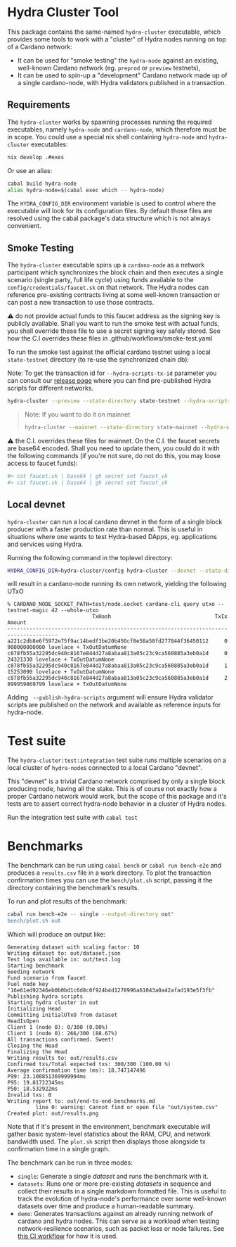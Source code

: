 # Hydra Cluster Tool

This package contains the same-named `hydra-cluster` executable, which provides
some tools to work with a "cluster" of Hydra nodes running on top of a Cardano
network:
* It can be used for "smoke testing" the `hydra-node` against an
  existing, well-known Cardano network (eg. `preprod` or `preview`
  testnets),
* It can be used to spin-up a "development" Cardano network made up of a single
  cardano-node, with Hydra validators published in a transaction.

## Requirements

The `hydra-cluster` works by spawning processes running the required
executables, namely `hydra-node` and `cardano-node`, which therefore
must be in scope. You could use a special nix shell containing
`hydra-node` and `hydra-cluster` executables:

```sh
nix develop .#exes
```

Or use an alias:

```sh
cabal build hydra-node
alias hydra-node=$(cabal exec which -- hydra-node)
```

The `HYDRA_CONFIG_DIR` environment variable is used to control where the executable will look
for its configuration files. By default those files are resolved using the cabal package's
data structure which is not always convenient.

## Smoke Testing

The `hydra-cluster` executable spins up a `cardano-node` as a network
participant which synchronizes the block chain and then executes a
single scenario (single party, full life cycle) using funds available
to the `config/credentials/faucet.sk` on that network. The Hydra nodes
can reference pre-existing contracts living at some well-known
transaction or can post a new transaction to use those contracts.

:warning: do not provide actual funds to this faucet address as the
signing key is publicly available. Shall you want to run the smoke
test with actual funds, you shall override these file to use a secret
signing key safely stored. See how the C.I overrides these files in
.github/workflows/smoke-test.yaml

To run the smoke test against the official cardano testnet using a
local `state-testnet` directory (to re-use the synchronized chain db):

Note: To get the transaction id for `--hydra-scripts-tx-id` parameter you can
consult our [release page](https://github.com/cardano-scaling/hydra/releases)
where you can find pre-published Hydra scripts for different networks.

```sh
hydra-cluster --preview --state-directory state-testnet --hydra-scripts-tx-id <tx-id>
```

> Note: If you want to do it on mainnet
> ```sh
> hydra-cluster --mainnet --state-directory state-mainnet --hydra-scripts-tx-id <tx-id>
> ```

:warning: the C.I. overrides these files for mainnet. On the C.I. the
faucet secrets are base64 encoded. Shall you need to update them, you
could do it with the following commands (if you're not sure, do not
do this, you may loose access to faucet funds):

```sh
#> cat faucet.vk | base64 | gh secret set faucet_vk
#> cat faucet.sk | base64 | gh secret set faucet_sk
```

## Local devnet

`hydra-cluster` can run a local cardano devnet in the form of a single
block producer with a faster production rate than normal. This is useful in situations where
one wants to test Hydra-based DApps, eg. applications and services using Hydra.

Running the following command in the toplevel directory:

```sh
HYDRA_CONFIG_DIR=hydra-cluster/config hydra-cluster --devnet --state-directory test --publish-hydra-scripts
```

will result in a cardano-node running its own network, yielding the following UTxO

```
% CARDANO_NODE_SOCKET_PATH=test/node.socket cardano-cli query utxo --testnet-magic 42 --whole-utxo
                           TxHash                                 TxIx        Amount
--------------------------------------------------------------------------------------
a221c2db8e6f5972e75f9ac14bedf3be20b450cf8e58a58fd277844f36450112     0        900000000000 lovelace + TxOutDatumNone
c878fb55a32295dc940c8167e844d27a8abaa813a05c23c9ca560885a3eb0a1d     0        24321330 lovelace + TxOutDatumNone
c878fb55a32295dc940c8167e844d27a8abaa813a05c23c9ca560885a3eb0a1d     1        15253090 lovelace + TxOutDatumNone
c878fb55a32295dc940c8167e844d27a8abaa813a05c23c9ca560885a3eb0a1d     2        899959869799 lovelace + TxOutDatumNone
```

Adding ` --publish-hydra-scripts` argument will ensure Hydra validator scripts are published
on the network and available as reference inputs for hydra-node.

# Test suite

The `hydra-cluster:test:integration` test suite runs multiple scenarios on a
local cluster of `hydra-node`s connected to a local Cardano "devnet".

This "devnet" is a trivial Cardano network comprised by only a single block
producing node, having all the stake. This is of course not exactly how a proper
Cardano network would work, but the scope of this package and it's tests are to
assert correct hydra-node behavior in a cluster of Hydra nodes.

Run the integration test suite with `cabal test`

# Benchmarks

The benchmark can be run using `cabal bench` or `cabal run bench-e2e` and
produces a `results.csv` file in a work directory. To plot the transaction
confirmation times you can use the `bench/plot.sh` script, passing it the
directory containing the benchmark's results.

To run and plot results of the benchmark:

```sh
cabal run bench-e2e -- single --output-directory out"
bench/plot.sh out
```

Which will produce an output like:

```
Generating dataset with scaling factor: 10
Writing dataset to: out/dataset.json
Test logs available in: out/test.log
Starting benchmark
Seeding network
Fund scenario from faucet
Fuel node key "16e61ed92346eb0b0bd1c6d8c0f924b4d1278996a61043a0a42afad193e5f3fb"
Publishing hydra scripts
Starting hydra cluster in out
Initializing Head
Committing initialUTxO from dataset
HeadIsOpen
Client 1 (node 0): 0/300 (0.00%)
Client 1 (node 0): 266/300 (88.67%)
All transactions confirmed. Sweet!
Closing the Head
Finalizing the Head
Writing results to: out/results.csv
Confirmed txs/Total expected txs: 300/300 (100.00 %)
Average confirmation time (ms): 18.747147496
P99: 23.100851369999994ms
P95: 19.81722345ms
P50: 18.532922ms
Invalid txs: 0
Writing report to: out/end-to-end-benchmarks.md
         line 0: warning: Cannot find or open file "out/system.csv"                
Created plot: out/results.png
```

Note that if it's present in the environment, benchmark executable will gather basic system-level statistics about the RAM, CPU, and network bandwidth used. The `plot.sh` script then displays those alongside tx confirmation time in a single graph.

The benchmark can be run in three modes:

* `single`: Generate a single _dataset_ and runs the benchmark with it.
* `datasets`: Runs one or more pre-existing _datasets_ in sequence and collect their results in a single markdown formatted file. This is useful to track the evolution of hydra-node's performance over some well-known datasets over time and produce a human-readable summary.
* `demo`: Generates transactions against an already running network of cardano and hydra nodes. This can serve as a workload when testing network-resilience scenarios, such as packet loss or node failures. See [this CI workflow](https://github.com/cardano-scaling/hydra/blob/master/.github/workflows/network-test.yaml) for how it is used.

